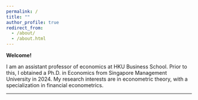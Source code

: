 ```yaml
---
permalink: /
title: ""
author_profile: true
redirect_from: 
  - /about/
  - /about.html
---
```



<!--## Facts

 Tech products lover. 

Certified Apple Teacher (in iPad, Mac, and Swift programming).

<img src="{{site.url}}/images/AppleTeacher_black.png" width="120px" /><img src="{{site.url}}/images/AppleTeacherSwiftPlaygrounds_black.png" width="120px" />

Expert in kindergarten level mathematics. 

~~Noob~~ DotA2 player.   

Co-founder of SMU SoE PhD [board game club](https://lqyjasonlee.github.io/boardgame/).  
(email [me](mailto:qyli.2019@phdecons.smu.edu.sg) if you want to join us)  -->

<!-- Social Vegan, I avoid meet. -->

<!-- --- -->

**Welcome!**

I am an assistant professor of economics at HKU Business School. Prior to this, I obtained a Ph.D. in Economics from Singapore Management University in 2024. My research interests are in econometric theory, with a specialization in financial econometrics.


-----------

<div class="wrapper" onclick="return false;" oncontextmenu="return false;">
<script type="text/javascript" id="mapmyvisitors" src="https://mapmyvisitors.com/map.js?cl=ffffff&w=270&t=tt&d=kkNe3r633UJXgttdL9imAX6xpMccjkoQKONGD-T7etA"></script>
</div>

